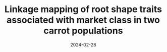 ---
title: "Linkage mapping of root shape traits associated with market class in two carrot populations"
collection: publications
permalink: /publication/2024_G3
date: 2024-02-28
venue: 'G3: Genes, Genomes, Genetics'
link: 'https://doi.org/10.1093/g3journal/jkae041'
paperurl: '/files/publications/2024G3.pdf'
code: 'https://zenodo.org/records/10023296'
citation: 'Vega, A., <strong>Brainard, S.H.</strong>, Goldman, I.L. Linkage mapping of root shape traits associated with market class in two carrot populations. <i>G3</i> (2024)'
---